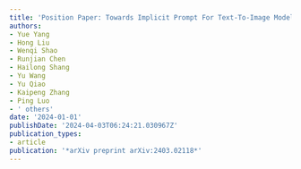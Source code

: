 ```yaml
---
title: 'Position Paper: Towards Implicit Prompt For Text-To-Image Models'
authors:
- Yue Yang
- Hong Liu
- Wenqi Shao
- Runjian Chen
- Hailong Shang
- Yu Wang
- Yu Qiao
- Kaipeng Zhang
- Ping Luo
- ' others'
date: '2024-01-01'
publishDate: '2024-04-03T06:24:21.030967Z'
publication_types:
- article
publication: '*arXiv preprint arXiv:2403.02118*'
---
```

